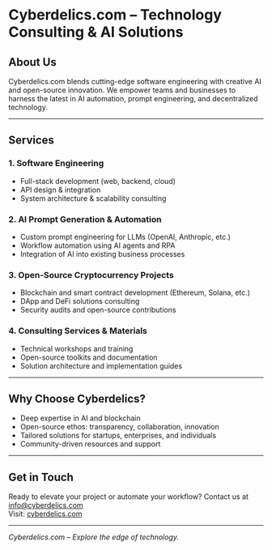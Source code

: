 
# Cyberdelics.com – Technology Consulting & AI Solutions

## About Us

Cyberdelics.com blends cutting-edge software engineering with creative AI and open-source innovation. We empower teams and businesses to harness the latest in AI automation, prompt engineering, and decentralized technology. 

---

## Services

### 1. Software Engineering
- Full-stack development (web, backend, cloud)
- API design & integration
- System architecture & scalability consulting

### 2. AI Prompt Generation & Automation
- Custom prompt engineering for LLMs (OpenAI, Anthropic, etc.)
- Workflow automation using AI agents and RPA
- Integration of AI into existing business processes

### 3. Open-Source Cryptocurrency Projects
- Blockchain and smart contract development (Ethereum, Solana, etc.)
- DApp and DeFi solutions consulting
- Security audits and open-source contributions

### 4. Consulting Services & Materials
- Technical workshops and training
- Open-source toolkits and documentation
- Solution architecture and implementation guides

---

## Why Choose Cyberdelics?

- Deep expertise in AI and blockchain
- Open-source ethos: transparency, collaboration, innovation
- Tailored solutions for startups, enterprises, and individuals
- Community-driven resources and support

---

## Get in Touch

Ready to elevate your project or automate your workflow?
Contact us at [info@cyberdelics.com](mailto:cole@cyberdelics.com)  
Visit: [cyberdelics.com](https://cyberdelics.com)

---

*Cyberdelics.com – Explore the edge of technology.*
